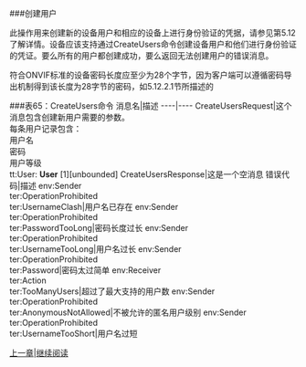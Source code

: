 ###创建用户

此操作用来创建新的设备用户和相应的设备上进行身份验证的凭据，请参见第5.12了解详情。设备应该支持通过CreateUsers命令创建设备用户和他们进行身份验证的凭证。要么所有的用户都创建成功，要么返回无法创建用户的错误消息。

符合ONVIF标准的设备密码长度应至少为28个字节，因为客户端可以遵循密码导出机制得到该长度为28字节的密码，如5.12.2.1节所描述的

###表65：CreateUsers命令
消息名|描述
----|----
CreateUsersRequest|这个消息包含创建新用户需要的参数。<br />每条用户记录包含：<br />用户名<br />密码<br />用户等级<br />tt:User: **User** [1][unbounded]
CreateUsersResponse|这是一个空消息
错误代码|描述
env:Sender<br />ter:OperationProhibited<br />ter:UsernameClash|用户名已存在
env:Sender<br />ter:OperationProhibited<br />ter:PasswordTooLong|密码长度过长
env:Sender<br />ter:OperationProhibited<br />ter:UsernameTooLong|用户名过长
env:Sender<br />ter:OperationProhibited<br />ter:Password|密码太过简单
env:Receiver<br />ter:Action<br />ter:TooManyUsers|超过了最大支持的用户数
env:Sender<br />ter:OperationProhibited<br />ter:AnonymousNotAllowed|不被允许的匿名用户级别
env:Sender<br />ter:OperationProhibited<br />ter:UsernameTooShort|用户名过短





[上一章](08.04.03.md)|[继续阅读](08.04.05.md)










